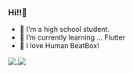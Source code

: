 ### Hi!!👋

- 🏫 I'm a high school student.
- 🌱 I’m currently learning ... Flutter 
- 💓 I love Human BeatBox!


<a href="https://github.com/anuraghazra/github-readme-stats">
  <img align="center" src="https://github-readme-stats.vercel.app/api?username=kenken513&show_icons=true&count_private=true&include_all_commits=true&hide=contribs" />
</a>
<a href="https://github.com/anuraghazra/github-readme-stats">
  <img align="center" src="https://github-readme-stats.vercel.app/api/top-langs/?username=kenken513&layout=compact&theme=tokyonight&count_private=true" />
</a>
